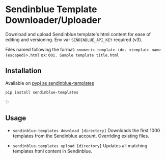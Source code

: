 # Sendinblue Template Downloader/Uploader

Download and upload Sendinblue template's html content for ease of editing and versioning.
Env var `SENDINBLUE_API_KEY` required (v3).

Files named following the format:
 `<numeric-template-id>. <template name (escaped)>.html`
 ex: `001. Sample template title.html`

## Installation

Available on [pypi as sendinblue-templates](https://pypi.org/project/sendinblue-templates/)

`pip install sendinblue-templates`

:sparkles:


## Usage
 - `sendinblue-templates download [directory]`
   Downloads the first 1000 templates from the Sendinblue account. Overriding existing files.

 - `sendinblue-templates upload [directory]`
   Updates all matching templates html content in Sendinblue.

